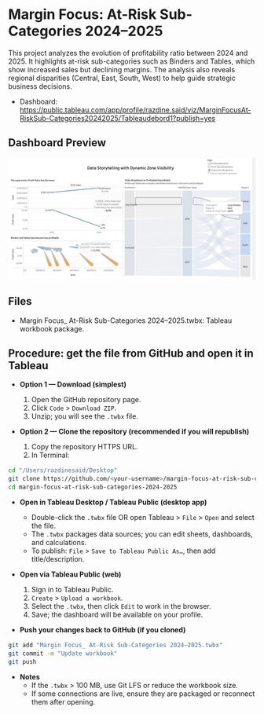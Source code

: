# Margin Focus: At-Risk Sub-Categories 2024–2025

This project analyzes the evolution of profitability ratio between 2024 and 2025. It highlights at-risk sub-categories such as Binders and Tables, which show increased sales but declining margins. The analysis also reveals regional disparities (Central, East, South, West) to help guide strategic business decisions.

- Dashboard: https://public.tableau.com/app/profile/razdine.said/viz/MarginFocusAt-RiskSub-Categories20242025/Tableaudebord1?publish=yes

## Dashboard Preview

![Dashboard preview](./dashboard.png)

## Files
- Margin Focus_ At-Risk Sub-Categories 2024–2025.twbx: Tableau workbook package.

## Procedure: get the file from GitHub and open it in Tableau

- **Option 1 — Download (simplest)**
  1. Open the GitHub repository page.
  2. Click `Code` > `Download ZIP`.
  3. Unzip; you will see the `.twbx` file.

- **Option 2 — Clone the repository (recommended if you will republish)**
  1. Copy the repository HTTPS URL.
  2. In Terminal:

```bash
cd "/Users/razdinesaid/Desktop"
git clone https://github.com/<your-username>/margin-focus-at-risk-sub-categories-2024-2025.git
cd margin-focus-at-risk-sub-categories-2024-2025
```

- **Open in Tableau Desktop / Tableau Public (desktop app)**
  - Double-click the `.twbx` file OR open Tableau > `File` > `Open` and select the file.
  - The `.twbx` packages data sources; you can edit sheets, dashboards, and calculations.
  - To publish: `File` > `Save to Tableau Public As…`, then add title/description.

- **Open via Tableau Public (web)**
  1. Sign in to Tableau Public.
  2. `Create` > `Upload a workbook`.
  3. Select the `.twbx`, then click `Edit` to work in the browser.
  4. Save; the dashboard will be available on your profile.

- **Push your changes back to GitHub (if you cloned)**

```bash
git add "Margin Focus_ At-Risk Sub-Categories 2024–2025.twbx"
git commit -m "Update workbook"
git push
```

- **Notes**
  - If the `.twbx` > 100 MB, use Git LFS or reduce the workbook size.
  - If some connections are live, ensure they are packaged or reconnect them after opening.
